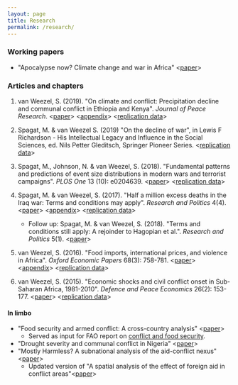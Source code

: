 ```yaml
---
layout: page
title: Research
permalink: /research/
---
```

### Working papers
* "Apocalypse now? Climate change and war in Africa" <[paper](http://www.ucd.ie/t4cms/WP18_16.pdf)>

### Articles and chapters

1.  van Weezel, S. (2019). "On climate and conflict: Precipitation decline and communal conflict in Ethiopia and Kenya". *Journal of Peace Research*. <[paper](http://commoneconomist.github.io/files/jpr.pdf)> <[appendix](http://commoneconomist.github.io/files/jpr.app.pdf)> <[replication data](https://github.com/CommonEconomist/replication-data/tree/master/rain-conflict)>

2.  Spagat, M. & van Weezel S. (2019) "On the decline of war", in Lewis F Richardson - His Intellectual Legacy and Influence in the Social Sciences, ed. Nils Petter Gleditsch, Springer Pioneer Series.  <[replication data](https://github.com/CommonEconomist/replication-data/tree/master/war-decline)>

3.  Spagat, M., Johnson, N. & van Weezel, S. (2018). "Fundamental patterns and predictions of event size distributions in modern wars and terrorist campaigns". *PLOS One* 13 (10): e0204639. <[paper](http://commoneconomist.github.io/files/pone.13.10.pdf)> <[replication data](https://github.com/CommonEconomist/replication-data/tree/master/david-vs-goliath)>

4.  Spagat, M. & van Weezel, S. (2017). "Half a million excess deaths in the Iraq war: Terms and conditions may apply". *Research and Politics* 4(4). <[paper](http://commoneconomist.github.io/files/rap.4.4.1.pdf)> <[appendix](http://commoneconomist.github.io/files/rap.4.4.1.app.pdf)>  <[replication data](https://github.com/CommonEconomist/replication-data/tree/master/iraq-excess-mortality)>
    *  Follow up: Spagat, M. & van Weezel, S. (2018). "Terms and conditions still apply: A rejoinder to Hagopian et al.". *Research and Politics* 5(1). <[paper](http://commoneconomist.github.io/files/rap.5.1.1.pdf)>  
    
5.  van Weezel, S. (2016). "Food imports, international prices, and violence in Africa". *Oxford Economic Papers* 68(3): 758-781. <[paper](http://commoneconomist.github.io/files/oep.68.3.758.pdf)> <[appendix](http://commoneconomist.github.io/files/oep.68.3.758.app.pdf)>  <[replication data](https://github.com/CommonEconomist/replication-data/tree/master/food-prices-violence)>

6.  van Weezel, S. (2015). "Economic shocks and civil conflict onset in Sub-Saharan Africa, 1981-2010". *Defence and Peace Economics* 26(2): 153-177. <[paper](http://commoneconomist.github.io/files/dpe.26.2.153.pdf)> <[replication data](https://github.com/CommonEconomist/replication-data/tree/master/econ-shocks-conflict)>

#### In limbo
* "Food security and armed conflict: A cross-country analysis" <[paper](http://www.fao.org/3/CA0971EN/ca0971en.pdf)>
    * Served as input for FAO report on [conflict and food security](http://www.fao.org/3/a-i7821e.pdf).
* "Drought severity and communal conflict in Nigeria" <[paper](https://econpapers.repec.org/paper/hicwpaper/240.htm)>
* "Mostly Harmless? A subnational analysis of the aid-conflict nexus" <[paper](https://www.ucd.ie/t4cms/WP17_28.pdf)>
   * Updated version of "A spatial analysis of the effect of foreign aid in conflict areas"<[paper](https://www.aiddata.org/publications/a-spatial-analysis-of-the-effect-of-foreign-aid-in-conflict-areas)>
